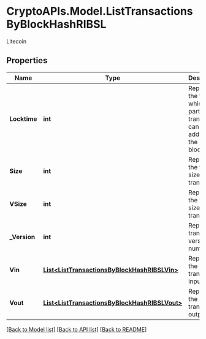 # CryptoAPIs.Model.ListTransactionsByBlockHashRIBSL
Litecoin

## Properties

Name | Type | Description | Notes
------------ | ------------- | ------------- | -------------
**Locktime** | **int** | Represents the time at which a particular transaction can be added to the blockchain. | 
**Size** | **int** | Represents the total size of this transaction. | 
**VSize** | **int** | Represents the virtual size of this transaction. | 
**_Version** | **int** | Represents transaction version number. | 
**Vin** | [**List&lt;ListTransactionsByBlockHashRIBSLVin&gt;**](ListTransactionsByBlockHashRIBSLVin.md) | Represents the transaction inputs. | 
**Vout** | [**List&lt;ListTransactionsByBlockHashRIBSLVout&gt;**](ListTransactionsByBlockHashRIBSLVout.md) | Represents the transaction outputs. | 

[[Back to Model list]](../README.md#documentation-for-models) [[Back to API list]](../README.md#documentation-for-api-endpoints) [[Back to README]](../README.md)

